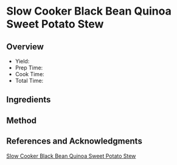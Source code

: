 # Slow Cooker Black Bean Quinoa Sweet Potato Stew

## Overview

- Yield:
- Prep Time:
- Cook Time:
- Total Time:

## Ingredients


## Method



## References and Acknowledgments

[Slow Cooker Black Bean Quinoa Sweet Potato Stew](https://sweetpeasandsaffron.com/slow-cooker-black-bean-quinoa-sweet-potato-stew/)
